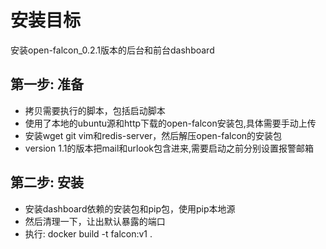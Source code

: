 安装目标
========

安装open-falcon_0.2.1版本的后台和前台dashboard


第一步: 准备
--------------

* 拷贝需要执行的脚本，包括启动脚本
* 使用了本地的ubuntu源和http下载的open-falcon安装包,具体需要手动上传
* 安装wget git vim和redis-server，然后解压open-falcon的安装包
* version 1.1的版本把mail和urlook包含进来,需要启动之前分别设置报警邮箱

第二步: 安装
--------------

* 安装dashboard依赖的安装包和pip包，使用pip本地源
* 然后清理一下，让出默认暴露的端口
* 执行: docker build -t falcon:v1 .


